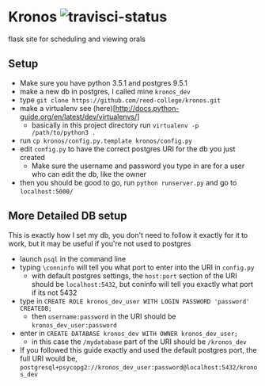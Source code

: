 # Kronos ![travisci-status](https://travis-ci.org/reed-college/kronos.svg?branch=master)
flask site for scheduling and viewing orals

## Setup
* Make sure you have python 3.5.1 and postgres 9.5.1
* make a new db in postgres, I called mine `kronos_dev`
* type `git clone https://github.com/reed-college/kronos.git`
* make a virtualenv see (here)[http://docs.python-guide.org/en/latest/dev/virtualenvs/]
  *  basically in this project directory run `virtualenv -p /path/to/python3 .`
* run `cp kronos/config.py.template kronos/config.py`
* edit `config.py` to have the correct postgres URI for the db you just created
  * Make sure the username and password you type in are for a user who can edit the db, like the owner
* then you should be good to go, run `python runserver.py` and go to `localhost:5000/`

## More Detailed DB setup
This is exactly how I set my db, you don't need to follow it exactly for it to work, but it may be useful if you're not used to postgres
* launch `psql` in the command line
* typing `\conninfo` will tell you what port to enter into the URI in `config.py`
  * with default postgres settings, the `host:port` section of the URI should be `localhost:5432`, but coninfo will tell you exactly what port if its not 5432
* type in `CREATE ROLE kronos_dev_user WITH LOGIN PASSWORD 'password' CREATEDB;`
  * then `username:password` in the URI should be `kronos_dev_user:password`
* enter in `CREATE DATABASE kronos_dev WITH OWNER kronos_dev_user;`
  * in this case the `/mydatabase` part of the URI should be `/kronos_dev`
* If you followed this guide exactly and used the default postgres port, the full URI would be, `postgresql+psycopg2://kronos_dev_user:password@localhost:5432/kronos_dev`
